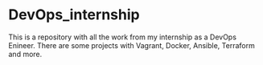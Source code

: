 # DevOps_internship
This is a repository with all the work from my internship as a DevOps Enineer. There are some projects with Vagrant, Docker, Ansible, Terraform and more.
